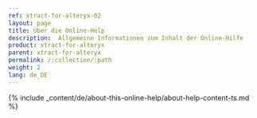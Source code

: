 ```yaml
---
ref: xtract-for-alteryx-02
layout: page
title: Über die Online-Help
description:  Allgemeine Informationen zum Inhalt der Online-Hilfe
product: xtract-for-alteryx
parent: xtract-for-alteryx
permalink: /:collection/:path
weight: 2
lang: de_DE
---
```


{% include _content/de/about-this-online-help/about-help-content-ts.md %} 

